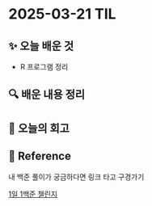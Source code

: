 # 2025-03-21 TIL

## ✨ 오늘 배운 것
- R 프로그램 정리

## 🔍 배운 내용 정리

## 🤔 오늘의 회고

## 📍 **Reference**

내 백준 풀이가 궁금하다면 링크 타고 구경가기

[1일 1백준 챌린지](../../Baekjoon_Daily/Solution.md)
